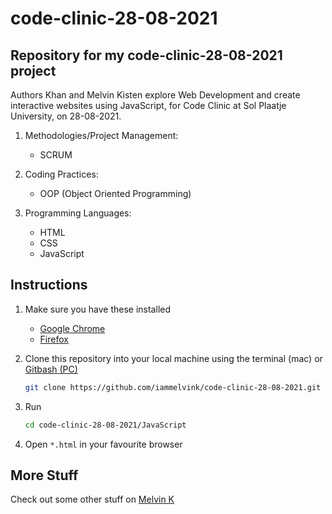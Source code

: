 # code-clinic-28-08-2021

## Repository for my code-clinic-28-08-2021 project

Authors Khan and Melvin Kisten explore Web Development and create interactive websites using JavaScript, for Code Clinic at Sol Plaatje University, on 28-08-2021.

1. Methodologies/Project Management:
   - SCRUM
2. Coding Practices:

   - OOP (Object Oriented Programming)

3. Programming Languages:
   - HTML
   - CSS
   - JavaScript

## Instructions

1. Make sure you have these installed

   - [Google Chrome](https://www.google.com/chrome/ 'Google Chrome')
   - [Firefox](https://www.mozilla.org/en-GB/firefox/download/thanks/ 'Firefox')

2. Clone this repository into your local machine using the terminal (mac) or
   [Gitbash (PC)](https://git-scm.com/download/win 'Gitbash (PC)')

   ```sh
   git clone https://github.com/iammelvink/code-clinic-28-08-2021.git
   ```

3. Run

   ```sh
   cd code-clinic-28-08-2021/JavaScript
   ```

4. Open `*.html` in your favourite browser

## More Stuff

Check out some other stuff on
[Melvin K](https://github.com/iammelvink 'Melvin K GitHub page')
